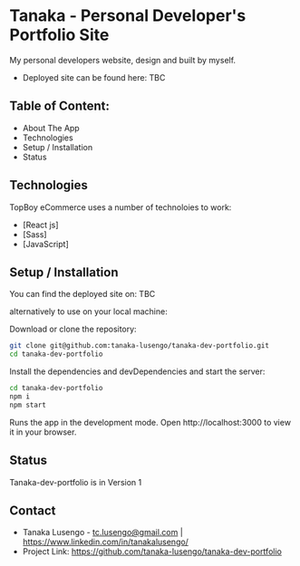 # Tanaka - Personal Developer's Portfolio Site

My personal developers website, design and built by myself.
- Deployed site can be found here: TBC

## Table of Content:
- About The App
- Technologies
- Setup / Installation 
- Status

## Technologies

TopBoy eCommerce uses a number of technoloies to work:

- [React js]
- [Sass]
- [JavaScript]

## Setup / Installation

You can find the deployed site on: TBC

alternatively to use on your local machine:

Download or clone the repository: 
```sh
git clone git@github.com:tanaka-lusengo/tanaka-dev-portfolio.git
cd tanaka-dev-portfolio
```

Install the dependencies and devDependencies and start the server:


```sh
cd tanaka-dev-portfolio
npm i
npm start
```

Runs the app in the development mode.
Open http://localhost:3000 to view it in your browser.

## Status
Tanaka-dev-portfolio is in Version 1 

## Contact
- Tanaka Lusengo - tc.lusengo@gmail.com | https://www.linkedin.com/in/tanakalusengo/
- Project Link: https://github.com/tanaka-lusengo/tanaka-dev-portfolio
